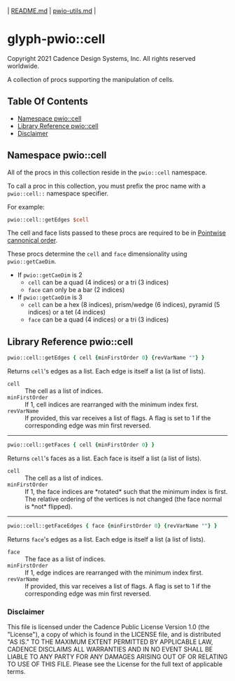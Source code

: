 | [README.md](README.md) | [pwio-utils.md](pwio-utils.md) |

# glyph-pwio::cell
Copyright 2021 Cadence Design Systems, Inc. All rights reserved worldwide.

A collection of procs supporting the manipulation of cells.


## Table Of Contents

* [Namespace pwio::cell](#namespace-pwiocell)
* [Library Reference pwio::cell](#library-reference-pwiocell)
* [Disclaimer](#disclaimer)


## Namespace pwio::cell

All of the procs in this collection reside in the `pwio::cell` namespace.

To call a proc in this collection, you must prefix the proc name with a `pwio::cell::` namespace specifier.

For example:
```Tcl
pwio::cell::getEdges $cell
```

The cell and face lists passed to these procs are required to be in [Pointwise cannonical order](README.md#pointwise-cannonical-order).

These procs determine the `cell` and `face` dimensionality using `pwio::getCaeDim`.

* If `pwio::getCaeDim` is 2
    * `cell` can be a quad (4 indices) or a tri (3 indices)
    * `face` can only be a bar (2 indices)
* If `pwio::getCaeDim` is 3
    * `cell` can be a hex (8 indices), prism/wedge (6 indices), pyramid (5 indices) or a tet (4 indices)
    * `face` can be a quad (4 indices) or a tri (3 indices)


## Library Reference pwio::cell

```Tcl
pwio::cell::getEdges { cell {minFirstOrder 0} {revVarName ""} }
```
Returns `cell`'s edges as a list. Each edge is itself a list (a list of lists).
<dl>
  <dt><code>cell</code></dt>
  <dd>The cell as a list of indices.</dd>
  <dt><code>minFirstOrder</code></dt>
  <dd>If 1, cell indices are rearranged with the minimum index first.</dd>
  <dt><code>revVarName</code></dt>
  <dd>If provided, this var receives a list of flags. A flag is set to 1 if the
	  corresponding edge was min first reversed.</dd>
</dl>


----------------------------------------------

```Tcl
pwio::cell::getFaces { cell {minFirstOrder 0} }
```
Returns `cell`'s faces as a list. Each face is itself a list (a list of lists).
<dl>
  <dt><code>cell</code></dt>
  <dd>The cell as a list of indices.</dd>
  <dt><code>minFirstOrder</code></dt>
  <dd>If 1, the face indices are *rotated* such that the minimum index is
      first. The relative ordering of the vertices is not changed (the face
      normal is *not* flipped).</dd>
</dl>


----------------------------------------------

```Tcl
pwio::cell::getFaceEdges { face {minFirstOrder 0} {revVarName ""} }
```
Returns `face`'s edges as a list. Each edge is itself a list (a list of lists).
<dl>
  <dt><code>face</code></dt>
  <dd>The face as a list of indices.</dd>
  <dt><code>minFirstOrder</code></dt>
  <dd>If 1, edge indices are rearranged with the minimum index first.</dd>
  <dt><code>revVarName</code></dt>
  <dd>If provided, this var receives a list of flags. A flag is set to 1 if the
	  corresponding edge was min first reversed.</dd>
</dl>



### Disclaimer
This file is licensed under the Cadence Public License Version 1.0 (the "License"), a copy of which is found in the LICENSE file, and is distributed "AS IS." 
TO THE MAXIMUM EXTENT PERMITTED BY APPLICABLE LAW, CADENCE DISCLAIMS ALL WARRANTIES AND IN NO EVENT SHALL BE LIABLE TO ANY PARTY FOR ANY DAMAGES ARISING OUT OF OR RELATING TO USE OF THIS FILE. 
Please see the License for the full text of applicable terms.

